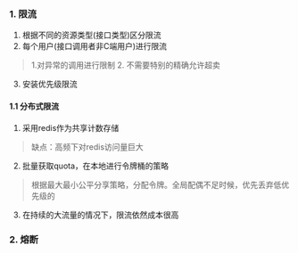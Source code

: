 ### 1. 限流
1. 根据不同的资源类型(接口类型)区分限流
2. 每个用户(接口调用者非C端用户)进行限流
> 1.对异常的调用进行限制 2. 不需要特别的精确允许超卖
3. 安装优先级限流

#### 1.1 分布式限流
1. 采用redis作为共享计数存储
> 缺点：高频下对redis访问量巨大
2. 批量获取quota，在本地进行令牌桶的策略
>  根据最大最小公平分享策略，分配令牌。全局配偶不足时候，优先丢弃低优先级的
3. 在持续的大流量的情况下，限流依然成本很高

### 2. 熔断

